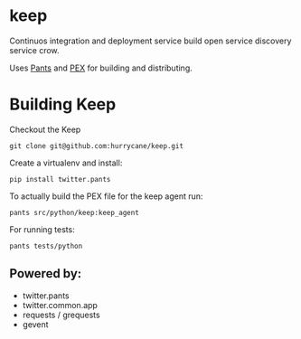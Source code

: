 keep
====

Continuos integration and deployment service build open service discovery service crow.

Uses [Pants](http://pantsbuild.github.io/) and [PEX](https://www.youtube.com/watch?v=NmpnGhRwsu0) for building and distributing.

# Building Keep

Checkout the Keep

```
git clone git@github.com:hurrycane/keep.git
```

Create a virtualenv and install:

```
pip install twitter.pants
```

To actually build the PEX file for the keep agent run:

```
pants src/python/keep:keep_agent
```

For running tests:

```
pants tests/python
```

## Powered by:

* twitter.pants
* twitter.common.app
* requests / grequests
* gevent
